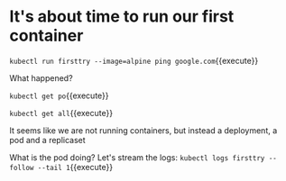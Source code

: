# It's about time to run our first container

 `kubectl run firsttry --image=alpine ping google.com`{{execute}}

What happened?

`kubectl get po`{{execute}}

`kubectl get all`{{execute}}

It seems like we are not running containers, but instead a deployment, a pod and a replicaset

What is the pod doing?
Let's stream the logs:
`kubectl logs firsttry --follow --tail 1`{{execute}}

